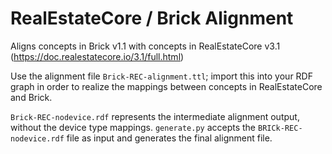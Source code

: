 # RealEstateCore / Brick Alignment

Aligns concepts in Brick v1.1 with concepts in RealEstateCore v3.1 (https://doc.realestatecore.io/3.1/full.html)

Use the alignment file `Brick-REC-alignment.ttl`; import this into your RDF graph in order to realize the mappings between concepts in RealEstateCore and Brick.

`Brick-REC-nodevice.rdf` represents the intermediate alignment output, without the device type mappings. `generate.py` accepts the `BRICk-REC-nodevice.rdf` file as input and generates the final alignment file.
